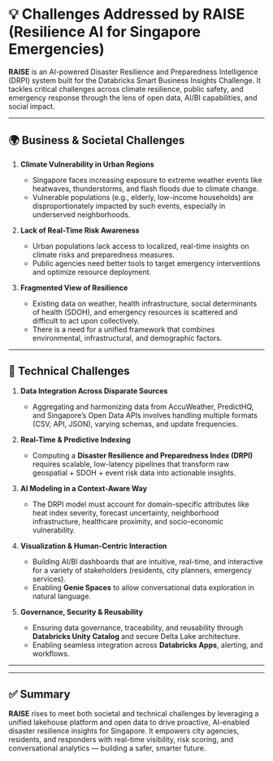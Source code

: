 # 💡 Challenges Addressed by RAISE (Resilience AI for Singapore Emergencies)

**RAISE** is an AI-powered Disaster Resilience and Preparedness Intelligence (DRPI) system built for the Databricks Smart Business Insights Challenge. It tackles critical challenges across climate resilience, public safety, and emergency response through the lens of open data, AI/BI capabilities, and social impact.

---

## 🌍 Business & Societal Challenges

1. **Climate Vulnerability in Urban Regions**
   - Singapore faces increasing exposure to extreme weather events like heatwaves, thunderstorms, and flash floods due to climate change.
   - Vulnerable populations (e.g., elderly, low-income households) are disproportionately impacted by such events, especially in underserved neighborhoods.

2. **Lack of Real-Time Risk Awareness**
   - Urban populations lack access to localized, real-time insights on climate risks and preparedness measures.
   - Public agencies need better tools to target emergency interventions and optimize resource deployment.

3. **Fragmented View of Resilience**
   - Existing data on weather, health infrastructure, social determinants of health (SDOH), and emergency resources is scattered and difficult to act upon collectively.
   - There is a need for a unified framework that combines environmental, infrastructural, and demographic factors.

---

## 🧠 Technical Challenges

1. **Data Integration Across Disparate Sources**
   - Aggregating and harmonizing data from AccuWeather, PredictHQ, and Singapore’s Open Data APIs involves handling multiple formats (CSV, API, JSON), varying schemas, and update frequencies.

2. **Real-Time & Predictive Indexing**
   - Computing a **Disaster Resilience and Preparedness Index (DRPI)** requires scalable, low-latency pipelines that transform raw geospatial + SDOH + event risk data into actionable insights.

3. **AI Modeling in a Context-Aware Way**
   - The DRPI model must account for domain-specific attributes like heat index severity, forecast uncertainty, neighborhood infrastructure, healthcare proximity, and socio-economic vulnerability.

4. **Visualization & Human-Centric Interaction**
   - Building AI/BI dashboards that are intuitive, real-time, and interactive for a variety of stakeholders (residents, city planners, emergency services).
   - Enabling **Genie Spaces** to allow conversational data exploration in natural language.

5. **Governance, Security & Reusability**
   - Ensuring data governance, traceability, and reusability through **Databricks Unity Catalog** and secure Delta Lake architecture.
   - Enabling seamless integration across **Databricks Apps**, alerting, and workflows.

---
---

## ✅ Summary

**RAISE** rises to meet both societal and technical challenges by leveraging a unified lakehouse platform and open data to drive proactive, AI-enabled disaster resilience insights for Singapore. It empowers city agencies, residents, and responders with real-time visibility, risk scoring, and conversational analytics — building a safer, smarter future.

